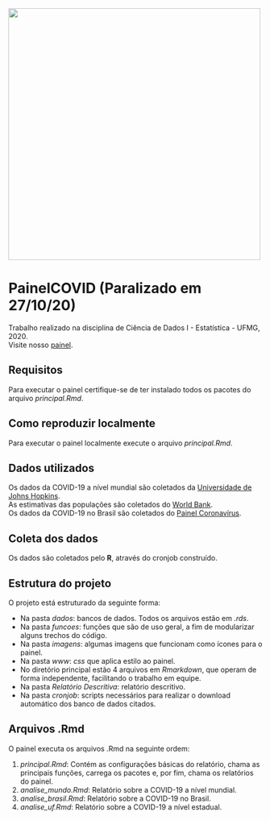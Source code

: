 <img src="https://d3043uog1ad1l6.cloudfront.net/uploads/2020/03/photo-1584118624012-df056829fbd0.jpeg" width="500">

# PainelCOVID (Paralizado em 27/10/20)
Trabalho realizado na disciplina de Ciência de Dados I - Estatística - UFMG, 2020.  
Visite nosso [painel](https://luckermos.shinyapps.io/covidmundo/).

## Requisitos
Para executar o painel certifique-se de ter instalado todos os pacotes do arquivo *principal.Rmd*.

## Como reproduzir localmente
Para executar o painel localmente execute o arquivo *principal.Rmd*.

## Dados utilizados
Os dados da COVID-19 a nível mundial são coletados da [Universidade de Johns Hopkins](https://github.com/CSSEGISandData/COVID-19).    
As estimativas das populações são coletados do [World Bank](https://data.worldbank.org/indicator/SP.POP.TOTL).    
Os dados da COVID-19 no Brasil são coletados do [Painel Coronavírus](https://covid.saude.gov.br/).    

## Coleta dos dados
Os dados são coletados pelo **R**, através do cronjob construído.

## Estrutura do projeto
O projeto está estruturado da seguinte forma:
- Na pasta *dados*: bancos de dados. Todos os arquivos estão em *.rds*.  
- Na pasta *funcoes*: funções que são de uso geral, a fim de modularizar alguns trechos do código.  
- Na pasta *imagens*: algumas imagens que funcionam como ícones para o painel.  
- Na pasta *www*: *css* que aplica estilo ao painel.
- No diretório principal estão 4 arquivos em *Rmarkdown*, que operam de forma independente, facilitando o trabalho em equipe.
- Na pasta *Relatório Descritiva*: relatório descritivo.
- Na pasta *cronjob*: scripts necessários para realizar o download automático dos banco de dados citados.

## Arquivos .Rmd
O painel executa os arquivos .Rmd na seguinte ordem:
1. *principal.Rmd*: Contém as configurações básicas do relatório, chama as principais funções, carrega os pacotes e, por fim, chama os relatórios do painel.
2. *analise_mundo.Rmd*: Relatório sobre a COVID-19 a nível mundial.
3. *analise_brasil.Rmd*: Relatório sobre a COVID-19 no Brasil.
4. *analise_uf.Rmd*: Relatório sobre a COVID-19 a nível estadual.
